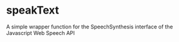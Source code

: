 # speakText
A simple wrapper function for the SpeechSynthesis interface of the Javascript Web Speech API
